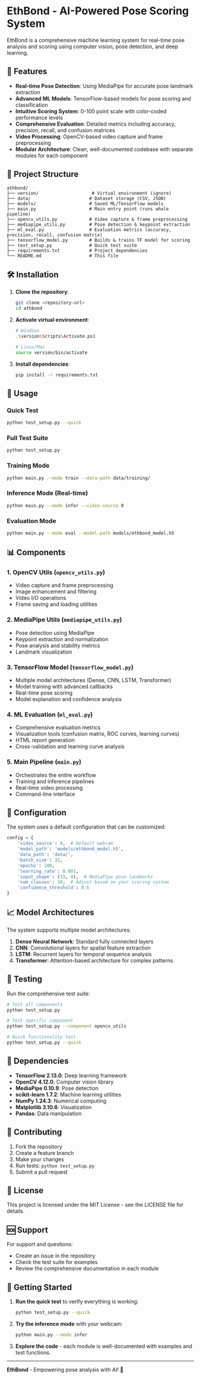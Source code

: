 # EthBond - AI-Powered Pose Scoring System

EthBond is a comprehensive machine learning system for real-time pose analysis and scoring using computer vision, pose detection, and deep learning.

## 🚀 Features

- **Real-time Pose Detection**: Using MediaPipe for accurate pose landmark extraction
- **Advanced ML Models**: TensorFlow-based models for pose scoring and classification
- **Intuitive Scoring System**: 0-100 point scale with color-coded performance levels
- **Comprehensive Evaluation**: Detailed metrics including accuracy, precision, recall, and confusion matrices
- **Video Processing**: OpenCV-based video capture and frame preprocessing
- **Modular Architecture**: Clean, well-documented codebase with separate modules for each component

## 📁 Project Structure

```
athbond/
├── version/                    # Virtual environment (ignore)
├── data/                      # Dataset storage (CSV, JSON)
├── models/                    # Saved ML/TensorFlow models
├── main.py                    # Main entry point (runs whole pipeline)
├── opencv_utils.py            # Video capture & frame preprocessing
├── mediapipe_utils.py         # Pose detection & keypoint extraction
├── ml_eval.py                 # Evaluation metrics (accuracy, precision, recall, confusion matrix)
├── tensorflow_model.py        # Builds & trains TF model for scoring
├── test_setup.py              # Quick test suite
├── requirements.txt           # Project dependencies
└── README.md                  # This file
```

## 🛠️ Installation

1. **Clone the repository**:
   ```bash
   git clone <repository-url>
   cd athbond
   ```

2. **Activate virtual environment**:
   ```bash
   # Windows
   .\version\Scripts\Activate.ps1
   
   # Linux/Mac
   source version/bin/activate
   ```

3. **Install dependencies**:
   ```bash
   pip install -r requirements.txt
   ```

## 🎯 Usage

### Quick Test
```bash
python test_setup.py --quick
```

### Full Test Suite
```bash
python test_setup.py
```

### Training Mode
```bash
python main.py --mode train --data-path data/training/
```

### Inference Mode (Real-time)
```bash
python main.py --mode infer --video-source 0
```

### Evaluation Mode
```bash
python main.py --mode eval --model-path models/ethbond_model.h5
```

## 📊 Components

### 1. OpenCV Utils (`opencv_utils.py`)
- Video capture and frame preprocessing
- Image enhancement and filtering
- Video I/O operations
- Frame saving and loading utilities

### 2. MediaPipe Utils (`mediapipe_utils.py`)
- Pose detection using MediaPipe
- Keypoint extraction and normalization
- Pose analysis and stability metrics
- Landmark visualization

### 3. TensorFlow Model (`tensorflow_model.py`)
- Multiple model architectures (Dense, CNN, LSTM, Transformer)
- Model training with advanced callbacks
- Real-time pose scoring
- Model explanation and confidence analysis

### 4. ML Evaluation (`ml_eval.py`)
- Comprehensive evaluation metrics
- Visualization tools (confusion matrix, ROC curves, learning curves)
- HTML report generation
- Cross-validation and learning curve analysis

### 5. Main Pipeline (`main.py`)
- Orchestrates the entire workflow
- Training and inference pipelines
- Real-time video processing
- Command-line interface

## 🔧 Configuration

The system uses a default configuration that can be customized:

```python
config = {
    'video_source': 0,  # Default webcam
    'model_path': 'models/ethbond_model.h5',
    'data_path': 'data/',
    'batch_size': 32,
    'epochs': 100,
    'learning_rate': 0.001,
    'input_shape': (33, 4),  # MediaPipe pose landmarks
    'num_classes': 10,  # Adjust based on your scoring system
    'confidence_threshold': 0.5
}
```

## 📈 Model Architectures

The system supports multiple model architectures:

1. **Dense Neural Network**: Standard fully connected layers
2. **CNN**: Convolutional layers for spatial feature extraction
3. **LSTM**: Recurrent layers for temporal sequence analysis
4. **Transformer**: Attention-based architecture for complex patterns

## 🧪 Testing

Run the comprehensive test suite:

```bash
# Test all components
python test_setup.py

# Test specific component
python test_setup.py --component opencv_utils

# Quick functionality test
python test_setup.py --quick
```

## 📝 Dependencies

- **TensorFlow 2.13.0**: Deep learning framework
- **OpenCV 4.12.0**: Computer vision library
- **MediaPipe 0.10.9**: Pose detection
- **scikit-learn 1.7.2**: Machine learning utilities
- **NumPy 1.24.3**: Numerical computing
- **Matplotlib 3.10.6**: Visualization
- **Pandas**: Data manipulation

## 🤝 Contributing

1. Fork the repository
2. Create a feature branch
3. Make your changes
4. Run tests: `python test_setup.py`
5. Submit a pull request

## 📄 License

This project is licensed under the MIT License - see the LICENSE file for details.

## 🆘 Support

For support and questions:
- Create an issue in the repository
- Check the test suite for examples
- Review the comprehensive documentation in each module

## 🎉 Getting Started

1. **Run the quick test** to verify everything is working:
   ```bash
   python test_setup.py --quick
   ```

2. **Try the inference mode** with your webcam:
   ```bash
   python main.py --mode infer
   ```

3. **Explore the code** - each module is well-documented with examples and test functions.

---

**EthBond** - Empowering pose analysis with AI! 🚀
